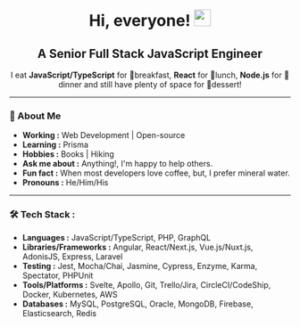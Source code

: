 <div id="header" align="center">
  <h1>
    Hi, everyone!
    <img src="https://media.giphy.com/media/hvRJCLFzcasrR4ia7z/giphy.gif" width="30px"/>
  </h1>
  <h2>
    A Senior Full Stack JavaScript Engineer
  </h2>
  <p>
    I eat <b>JavaScript/TypeScript</b> for 🥓breakfast, <b>React</b> for 🥪lunch, <b>Node.js</b> for 🍖dinner and still have plenty of space for 🍹dessert!
  </p>
</div>

---

### 🤔 About Me
-  **Working :**  Web Development | Open-source
-  **Learning :** Prisma
-  **Hobbies :** Books | Hiking
-  **Ask me about :** Anything!, I'm happy to help others.
-  **Fun fact :** When most developers love coffee, but, I prefer mineral water.
-  **Pronouns :** He/Him/His

---

### 🛠️ Tech Stack :

- **Languages :** JavaScript/TypeScript, PHP, GraphQL
- **Libraries/Frameworks :** Angular, React/Next.js, Vue.js/Nuxt.js, AdonisJS, Express, Laravel
- **Testing :** Jest, Mocha/Chai, Jasmine, Cypress, Enzyme, Karma, Spectator, PHPUnit
- **Tools/Platforms :** Svelte, Apollo, Git, Trello/Jira, CircleCI/CodeShip, Docker, Kubernetes, AWS
- **Databases :** MySQL, PostgreSQL, Oracle, MongoDB, Firebase, Elasticsearch, Redis
